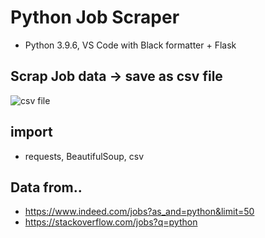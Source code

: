 # Python Job Scraper
- Python 3.9.6, VS Code with Black formatter + Flask
## Scrap Job data -> save as csv file
![csv file](https://i.ibb.co/W24cjqd/job-csv.png)

## import
- requests, BeautifulSoup, csv

## Data from..
- https://www.indeed.com/jobs?as_and=python&limit=50
- https://stackoverflow.com/jobs?q=python
